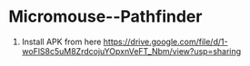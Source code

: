 # Micromouse--Pathfinder

1. Install APK from here https://drive.google.com/file/d/1-woFlS8c5uM8ZrdcojuYOpxnVeFT_Nbm/view?usp=sharing
